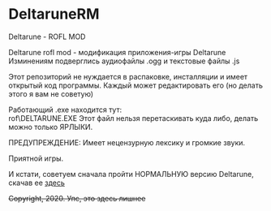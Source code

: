 # DeltaruneRM
Deltarune - ROFL MOD

Deltarune rofl mod - модификация приложения-игры Deltarune
Изминениям подверглись аудиофайлы .ogg и текстовые файлы .js

Этот репозиторий не нуждается в распаковке, инсталляции и имеет открытый код программы.
Каждый может редактировать его (но делать этого я вам не советую)

Работающий .exe находится тут:  
rof\DELTARUNE.EXE
Этот файл нельзя перетаскивать куда либо,  делать можно только ЯРЛЫКИ.

ПРЕДУПРЕЖДЕНИЕ:
Имеет нецензурную лексику и громкие звуки.

Приятной игры.

И кстати, советуем сначала пройти НОРМАЛЬНУЮ версию Deltarune, скачав ее <a href="https://deltarune.com">здесь</a>

<strike>Copyright, 2020.
              Упс, это здесь лишнее</strike>




